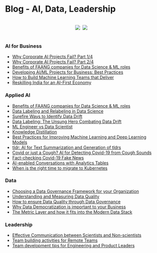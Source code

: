 # Blog - AI, Data, Leadership

<br>

<div align="center">
    <a target="_blank" href="https://www.linkedin.com/sundeepteki/"><img src="https://img.shields.io/badge/style--5eba00.svg?label=LinkedIn&logo=linkedin&style=social"></a>&nbsp;
    <a target="_blank" href="https://www.twitter.com/sundeepteki"><img src="https://img.shields.io/twitter/follow/sundeepteki?label=%20Follow&style=social"></a>&nbsp;
<br>
</div>

<br>

### AI for Business
- [Why Corporate AI Projects Fail? Part 1/4](http://www.sundeepteki.org/blog/why-corporate-ai-projects-fail-part-14)
- [Why Corporate AI Projects Fail? Part 2/4](http://www.sundeepteki.org/blog/why-corporate-ai-projects-fail-part-24)
- [Benefits of FAANG companies for Data Science & ML roles](http://www.sundeepteki.org/blog/five-5-minutes-team-building-activities-for-remote-teams)
- [Developing AI/ML Projects for Business: Best Practices](https://neptune.ai/blog/building-ai-ml-projects-for-business-best-practices)
- [How to Build Machine Learning Teams that Deliver](http://neptune.ai/blog/how-to-build-machine-learning-teams-that-deliver)
- [Reskilling India for an AI-First Economy](http://www.businessworld.in/article/Reskilling-India-For-An-AI-first-Economy-/24-11-2020-346128/)

### Applied AI
- [Benefits of FAANG companies for Data Science & ML roles](http://www.sundeepteki.org/blog/five-5-minutes-team-building-activities-for-remote-teams)
- [Data Labeling and Relabeling in Data Science](http://www.sundeepteki.org/blog/data-labelling-and-relabelling-in-data-science)
- [Surefire Ways to Identify Data Drift](http://www.sundeepteki.org/blog/surefire-ways-to-identify-data-drift)
- [Data Labeling: The Unsung Hero Combating Data Drift](https://www.sundeepteki.org/blog/data-labeling-the-unsung-hero-combating-data-drift)
- [ML Engineer vs Data Scientist](https://www.sundeepteki.org/blog/ml-engineer-vs-data-scientist)
- [Knowledge Distillation](https://neptune.ai/blog/knowledge-distillation)
- [Best Practices for Improving Machine Learning and Deep Learning Models](https://neptune.ai/blog/improving-machine-learning-deep-learning-models)
- [tldr: AI for Text Summarization and Generation of tldrs](https://towardsdatascience.com/too-long-didnt-read-ai-for-text-summarization-and-generation-of-tldrs-dc020590aed8)
- [Covid or just a Cough? AI for Detecting Covid-19 from Cough Sounds](https://www.kdnuggets.com/2020/12/covid-cough-ai-detecting-sounds.html)
- [Fact-checking Covid-19 Fake News](https://towardsdatascience.com/fact-checking-covid-19-fake-news-ae49c8d667e2)
- [AI-enabled Conversations with Analytics Tables](https://towardsdatascience.com/ai-enabled-conversations-with-analytics-tables-66a10c9a3d05)
- [When is the right time to migrate to Kubernetes](https://www.sundeepteki.org/blog/when-is-the-right-time-to-migrate-to-kubernetes)

### Data
- [Choosing a Data Governance Framework for your Organization](http://www.sundeepteki.org/blog/choosing-a-data-governance-framework-for-your-organization)
- [Understanding and Measuring Data Quality](http://www.sundeepteki.org/blog/understanding-and-measuring-data-quality)
- [How to ensure Data Quality through Data Governance](http://www.sundeepteki.org/blog/how-to-ensure-data-quality-through-governance)
- [Why Data Democratization is important to your Business](https://www.sundeepteki.org/blog/why-data-democratization-is-important-to-your-business)
- [The Metric Layer and how it fits into the Modern Data Stack](http://www.sundeepteki.org/blog/the-metric-layer-how-it-fits-into-the-modern-data-stack)

### Leadership
- [Effective Communication between Scientists and Non-scientists](http://www.sundeepteki.org/blog/effective-communication-between-scientists-and-non-scientists)
- [Team building activities for Remote Teams](http://www.sundeepteki.org/blog/five-5-minutes-team-building-activities-for-remote-teams)
- [Team development tips for Engineering and Product Leaders](http://www.sundeepteki.org/blog/team-development-tips-for-engineering-and-product-leaders)
